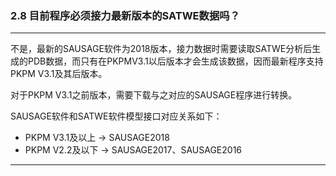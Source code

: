 ﻿### 2.8  目前程序必须接力最新版本的SATWE数据吗？

---

不是，最新的SAUSAGE软件为2018版本，接力数据时需要读取SATWE分析后生成的PDB数据，而只有在PKPMV3.1以后版本才会生成该数据，因而最新程序支持PKPM V3.1及其后版本。

对于PKPM V3.1之前版本，需要下载与之对应的SAUSAGE程序进行转换。

SAUSAGE软件和SATWE软件模型接口对应关系如下：

* PKPM V3.1及以上 → SAUSAGE2018
* PKPM V2.2及以下 → SAUSAGE2017、SAUSAGE2016

---
